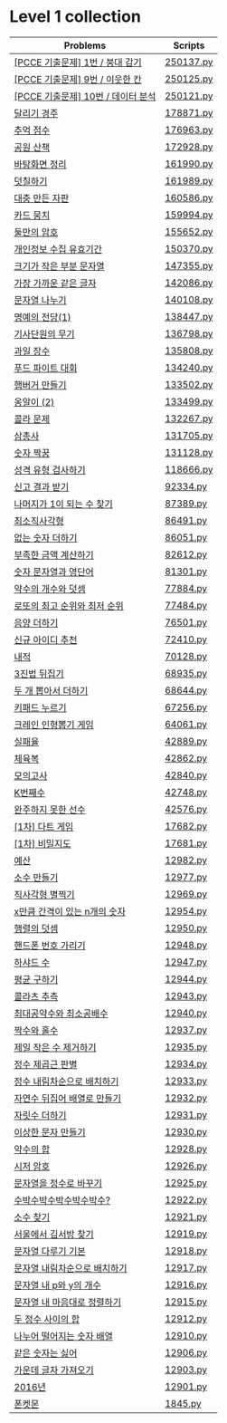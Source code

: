 # Level 1 collection

| Problems                                                                                          | Scripts                |
| ------------------------------------------------------------------------------------------------- | ---------------------- |
| [\[PCCE 기출문제\] 1번 / 붕대 감기](https://programmers.co.kr/learn/courses/30/lessons/250137)    | [250137.py](250137.py) |
| [\[PCCE 기출문제\] 9번 / 이웃한 칸](https://programmers.co.kr/learn/courses/30/lessons/250125)    | [250125.py](250125.py) |
| [\[PCCE 기출문제\] 10번 / 데이터 분석](https://programmers.co.kr/learn/courses/30/lessons/250121) | [250121.py](250121.py) |
| [달리기 경주](https://programmers.co.kr/learn/courses/30/lessons/178871)                          | [178871.py](178871.py) |
| [추억 점수](https://programmers.co.kr/learn/courses/30/lessons/176963)                            | [176963.py](176963.py) |
| [공원 산책](https://programmers.co.kr/learn/courses/30/lessons/172928)                            | [172928.py](172928.py) |
| [바탕화면 정리](https://programmers.co.kr/learn/courses/30/lessons/161990)                        | [161990.py](161990.py) |
| [덧칠하기](https://programmers.co.kr/learn/courses/30/lessons/161989)                             | [161989.py](161989.py) |
| [대충 만든 자판](https://programmers.co.kr/learn/courses/30/lessons/160586)                       | [160586.py](160586.py) |
| [카드 뭉치](https://programmers.co.kr/learn/courses/30/lessons/159994)                            | [159994.py](159994.py) |
| [둘만의 암호](https://programmers.co.kr/learn/courses/30/lessons/155652)                          | [155652.py](155652.py) |
| [개인정보 수집 유효기간](https://programmers.co.kr/learn/courses/30/lessons/150370)               | [150370.py](150370.py) |
| [크기가 작은 부분 문자열](https://programmers.co.kr/learn/courses/30/lessons/147355)              | [147355.py](147355.py) |
| [가장 가까운 같은 글자](https://programmers.co.kr/learn/courses/30/lessons/142086)                | [142086.py](142086.py) |
| [문자열 나누기](https://programmers.co.kr/learn/courses/30/lessons/140108)                        | [140108.py](140108.py) |
| [명예의 전당(1)](https://programmers.co.kr/learn/courses/30/lessons/138447)                       | [138447.py](138447.py) |
| [기사단원의 무기](https://programmers.co.kr/learn/courses/30/lessons/136798)                      | [136798.py](136798.py) |
| [과일 장수](https://programmers.co.kr/learn/courses/30/lessons/135808)                            | [135808.py](135808.py) |
| [푸드 파이트 대회](https://programmers.co.kr/learn/courses/30/lessons/134240)                     | [134240.py](134240.py) |
| [햄버거 만들기](https://programmers.co.kr/learn/courses/30/lessons/133502)                        | [133502.py](133502.py) |
| [옹알이 (2)](https://programmers.co.kr/learn/courses/30/lessons/133499)                           | [133499.py](133499.py) |
| [콜라 문제](https://programmers.co.kr/learn/courses/30/lessons/132267)                            | [132267.py](132267.py) |
| [삼총사](https://programmers.co.kr/learn/courses/30/lessons/131705)                               | [131705.py](131705.py) |
| [숫자 짝꿍](https://programmers.co.kr/learn/courses/30/lessons/131128)                            | [131128.py](131128.py) |
| [성격 유형 검사하기](https://programmers.co.kr/learn/courses/30/lessons/118666)                   | [118666.py](118666.py) |
| [신고 결과 받기](https://programmers.co.kr/learn/courses/30/lessons/92334)                        | [92334.py](92334.py)   |
| [나머지가 1이 되는 수 찾기](https://programmers.co.kr/learn/courses/30/lessons/87389)             | [87389.py](87389.py)   |
| [최소직사각형](https://programmers.co.kr/learn/courses/30/lessons/86491)                          | [86491.py](86491.py)   |
| [없는 숫자 더하기](https://programmers.co.kr/learn/courses/30/lessons/86051)                      | [86051.py](86051.py)   |
| [부족한 금액 계산하기](https://programmers.co.kr/learn/courses/30/lessons/82612)                  | [82612.py](82612.py)   |
| [숫자 문자열과 영단어](https://programmers.co.kr/learn/courses/30/lessons/81301)                  | [81301.py](81301.py)   |
| [약수의 개수와 덧셈](https://programmers.co.kr/learn/courses/30/lessons/77884)                    | [77884.py](77884.py)   |
| [로또의 최고 순위와 최저 순위](https://programmers.co.kr/learn/courses/30/lessons/77484)          | [77484.py](77484.py)   |
| [음양 더하기](https://programmers.co.kr/learn/courses/30/lessons/76501)                           | [76501.py](76501.py)   |
| [신규 아이디 추천](https://programmers.co.kr/learn/courses/30/lessons/72410)                      | [72410.py](72410.py)   |
| [내적](https://programmers.co.kr/learn/courses/30/lessons/70128)                                  | [70128.py](70128.py)   |
| [3진법 뒤집기](https://programmers.co.kr/learn/courses/30/lessons/68935)                          | [68935.py](68935.py)   |
| [두 개 뽑아서 더하기](https://programmers.co.kr/learn/courses/30/lessons/68644)                   | [68644.py](68644.py)   |
| [키패드 누르기](https://programmers.co.kr/learn/courses/30/lessons/67256)                         | [67256.py](67256.py)   |
| [크레인 인형뽑기 게임](https://programmers.co.kr/learn/courses/30/lessons/64061)                  | [64061.py](64061.py)   |
| [실패율](https://programmers.co.kr/learn/courses/30/lessons/42889)                                | [42889.py](42889.py)   |
| [체육복](https://programmers.co.kr/learn/courses/30/lessons/42862)                                | [42862.py](42862.py)   |
| [모의고사](https://programmers.co.kr/learn/courses/30/lessons/42840)                              | [42840.py](42840.py)   |
| [K번째수](https://programmers.co.kr/learn/courses/30/lessons/42748)                               | [42748.py](42748.py)   |
| [완주하지 못한 선수](https://programmers.co.kr/learn/courses/30/lessons/42576)                    | [42576.py](42576.py)   |
| [\[1차\] 다트 게임](https://programmers.co.kr/learn/courses/30/lessons/17682)                     | [17682.py](17682.py)   |
| [\[1차\] 비밀지도](https://programmers.co.kr/learn/courses/30/lessons/17681)                      | [17681.py](17681.py)   |
| [예산](https://programmers.co.kr/learn/courses/30/lessons/12982)                                  | [12982.py](12982.py)   |
| [소수 만들기](https://programmers.co.kr/learn/courses/30/lessons/12977)                           | [12977.py](12977.py)   |
| [직사각형 별찍기](https://programmers.co.kr/learn/courses/30/lessons/12969)                       | [12969.py](12969.py)   |
| [x만큼 간격이 있는 n개의 숫자](https://programmers.co.kr/learn/courses/30/lessons/12954)          | [12954.py](12954.py)   |
| [행렬의 덧셈](https://programmers.co.kr/learn/courses/30/lessons/12950)                           | [12950.py](12950.py)   |
| [핸드폰 번호 가리기](https://programmers.co.kr/learn/courses/30/lessons/12948)                    | [12948.py](12948.py)   |
| [하샤드 수](https://programmers.co.kr/learn/courses/30/lessons/12947)                             | [12947.py](12947.py)   |
| [평균 구하기](https://programmers.co.kr/learn/courses/30/lessons/12944)                           | [12944.py](12944.py)   |
| [콜라츠 추측](https://programmers.co.kr/learn/courses/30/lessons/12943)                           | [12943.py](12943.py)   |
| [최대공약수와 최소공배수](https://programmers.co.kr/learn/courses/30/lessons/12940)               | [12940.py](12940.py)   |
| [짝수와 홀수](https://programmers.co.kr/learn/courses/30/lessons/12937)                           | [12937.py](12937.py)   |
| [제일 작은 수 제거하기](https://programmers.co.kr/learn/courses/30/lessons/12935)                 | [12935.py](12935.py)   |
| [정수 제곱근 판별](https://programmers.co.kr/learn/courses/30/lessons/12934)                      | [12934.py](12934.py)   |
| [정수 내림차순으로 배치하기](https://programmers.co.kr/learn/courses/30/lessons/12933)            | [12933.py](12933.py)   |
| [자연수 뒤집어 배열로 만들기](https://programmers.co.kr/learn/courses/30/lessons/12932)           | [12932.py](12932.py)   |
| [자릿수 더하기](https://programmers.co.kr/learn/courses/30/lessons/12931)                         | [12931.py](12931.py)   |
| [이상한 문자 만들기](https://programmers.co.kr/learn/courses/30/lessons/12930)                    | [12930.py](12930.py)   |
| [약수의 합](https://programmers.co.kr/learn/courses/30/lessons/12928)                             | [12928.py](12928.py)   |
| [시저 암호](https://programmers.co.kr/learn/courses/30/lessons/12926)                             | [12926.py](12926.py)   |
| [문자열을 정수로 바꾸기](https://programmers.co.kr/learn/courses/30/lessons/12925)                | [12925.py](12925.py)   |
| [수박수박수박수박수박수?](https://programmers.co.kr/learn/courses/30/lessons/12922)               | [12922.py](12922.py)   |
| [소수 찾기](https://programmers.co.kr/learn/courses/30/lessons/12921)                             | [12921.py](12921.py)   |
| [서울에서 김서방 찾기](https://programmers.co.kr/learn/courses/30/lessons/12919)                  | [12919.py](12919.py)   |
| [문자열 다루기 기본](https://programmers.co.kr/learn/courses/30/lessons/12918)                    | [12918.py](12918.py)   |
| [문자열 내림차순으로 배치하기](https://programmers.co.kr/learn/courses/30/lessons/12917)          | [12917.py](12917.py)   |
| [문자열 내 p와 y의 개수](https://programmers.co.kr/learn/courses/30/lessons/12916)                | [12916.py](12916.py)   |
| [문자열 내 마음대로 정렬하기](https://programmers.co.kr/learn/courses/30/lessons/12915)           | [12915.py](12915.py)   |
| [두 정수 사이의 합](https://programmers.co.kr/learn/courses/30/lessons/12912)                     | [12912.py](12912.py)   |
| [나누어 떨어지는 숫자 배열](https://programmers.co.kr/learn/courses/30/lessons/12910)             | [12910.py](12910.py)   |
| [같은 숫자는 싫어](https://school.programmers.co.kr/learn/courses/30/lessons/12906)               | [12906.py](12906.py)   |
| [가운데 글자 가져오기](https://programmers.co.kr/learn/courses/30/lessons/12903)                  | [12903.py](12903.py)   |
| [2016년](https://programmers.co.kr/learn/courses/30/lessons/12901)                                | [12901.py](12901.py)   |
| [폰켓몬](https://programmers.co.kr/learn/courses/30/lessons/1845)                                 | [1845.py](1845.py)     |
